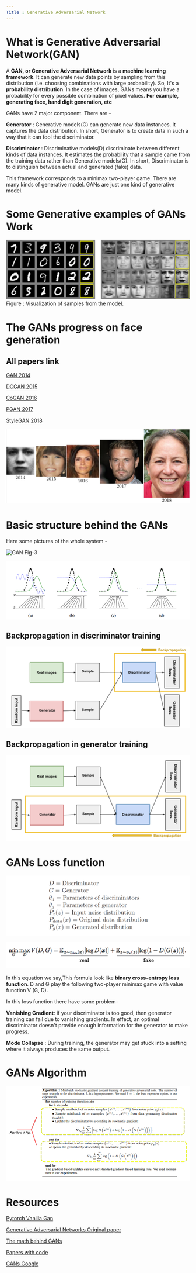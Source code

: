 ```yaml
---
Title : Generative Adversarial Network
---
```


# What is Generative Adversarial Network(GAN)

A **GAN, or Generative Adversarial Network** is a **machine learning framework**. It can generate new data points by sampling from this distribution (i.e. choosing combinations with large probability). So, It's a  **probability distribution**. In the case of images, GANs means you have a probability for every possible combination of pixel values. **For example, generating face, hand digit generation, etc**

GANs have 2 major component. There are - 

**Generator** : Generative models(G) can generate new data instances. It captures the data distribution. In short,   Generator is to create data in such a way that it can fool the discriminator.

**Discriminator**  : Discriminative models(D) discriminate between different kinds of data instances. It estimates
the probability that a sample came from the training data rather than Generative models(G). In short, Discriminator is to distinguish between actual and generated (fake) data.

This
framework corresponds to a minimax two-player game. There are many kinds of generative model. GANs are just one kind of generative model.

# Some  Generative examples of GANs Work

![GAN Fig-1](./images/3.png)
Figure : Visualization of samples from the model.

# The GANs progress on face generation

## All papers link
[GAN 2014](https://arxiv.org/abs/1406.2661)

[DCGAN 2015](https://arxiv.org/abs/1511.06434)

[CoGAN 2016](https://arxiv.org/abs/1606.07536)

[PGAN 2017](https://arxiv.org/abs/1710.10196)

[StyleGAN 2018](https://arxiv.org/abs/1812.04948)

![GAN Fig-1](./images/10.jpg)



# Basic structure behind the GANs

Here some pictures of the whole system -

<!-- ![GAN Fig-2](./images/1.svg) -->

![GAN Fig-3](./images/2.png)

![GAN Fig-6](./images/6.png)



## Backpropagation in  discriminator training
![Discriminator Backpropagation](./images/9.svg)

## Backpropagation in generator training
![Backpropagation in generator training](./images/8.svg)


# GANs Loss function

![GAN Fig-4](./images/5.png)

![GAN Fig-5](./images/4.png)


In this equation we say,This formula look like **binary cross-entropy loss function**. D and G play the following two-player minimax game with value function V (G, D).

In this loss function there have some problem-

**Vanishing Gradient**: if your discriminator is too good, then generator training can fail due to vanishing gradients. In effect, an optimal discriminator doesn't provide enough information for the generator to make progress.

**Mode Collapse** : During training, the generator may get stuck into a setting where it always produces the same output.

# GANs Algorithm

![GANs Algo](./images/7.png)


# Resources

[Pytorch Vanilla Gan](https://www.kaggle.com/rafat97/pytorch-vanilla-gan)

[Generative Adversarial Networks Original paper](https://arxiv.org/abs/1406.2661)

[The math behind GANs](https://towardsdatascience.com/the-math-behind-gans-generative-adversarial-networks-3828f3469d9c)

[Papers with code](https://paperswithcode.com/method/gan)

[GANs Google](https://developers.google.com/machine-learning/gan/)
